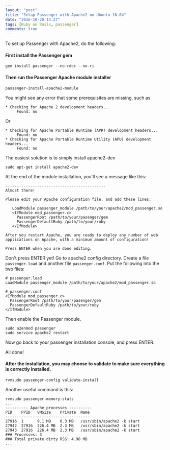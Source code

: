 ```yaml
---
layout: "post"
title: "Setup Passenger with Apache2 on Ubuntu 16.04"
date: "2016-10-20 14:27"
tags: [Ruby on Rails, passenger]
comments: true
---
```


To set up Passenger with Apache2, do the following:

#### First install the Passenger gem

```
gem install passenger --no-rdoc --no-ri
```

#### Then run the Passenger Apache module installer

```
passenger-install-apache2-module
```

<!-- more -->

You might see any error that some prerequisites are missing, such as

```
* Checking for Apache 2 development headers...
     Found: no
```

Or

```
* Checking for Apache Portable Runtime (APR) development headers...
     Found: no
* Checking for Apache Portable Runtime Utility (APU) development headers...
     Found: no
```

The easiest solution is to simply install apache2-dev

```
sudo apt-get install apache2-dev
```

At the end of the module installation, you'll see a message like this:

```
--------------------------------------------
Almost there!

Please edit your Apache configuration file, and add these lines:

   LoadModule passenger_module /path/to/your/apache2/mod_passenger.so
   <IfModule mod_passenger.c>
     PassengerRoot /path/to/your/pasenger/gem
     PassengerDefaultRuby /path/to/your/ruby
   </IfModule>

After you restart Apache, you are ready to deploy any number of web
applications on Apache, with a minimum amount of configuration!

Press ENTER when you are done editing.
```

Don't press ENTER yet! Go to apache2 config directory. Create a file `passenger.load` and another file `passenger.conf`. Put the following into the two files:

```
# passenger.load
LoadModule passenger_module /path/to/your/apache2/mod_passenger.so
```

```
# passenger.conf
<IfModule mod_passenger.c>
  PassengerRoot /path/to/your/pasenger/gem
  PassengerDefaultRuby /path/to/your/ruby
</IfModule>
```

Then enable the Passenger module.

```
sudo a2enmod passenger
sudo service apache2 restart
```

Now go back to your passenger installation console, and press ENTER.

All done!

#### After the installation, you may choose to validate to make sure everything is correctly installed.

```
rvmsudo passenger-config validate-install
```

Another useful command is this:

```
rvmsudo passenger-memory-stats
...
---------- Apache processes ----------
PID    PPID   VMSize    Private  Name
--------------------------------------
27916  1      9.1 MB    0.3 MB   /usr/sbin/apache2 -k start
27942  27916  226.4 MB  2.3 MB   /usr/sbin/apache2 -k start
27943  27916  226.4 MB  2.3 MB   /usr/sbin/apache2 -k start
### Processes: 3
### Total private dirty RSS: 4.98 MB
...
```
